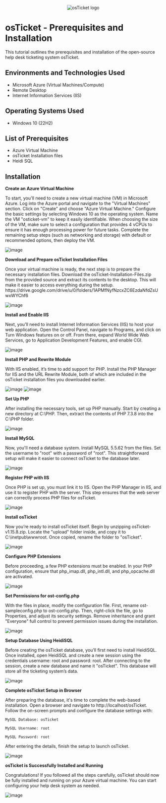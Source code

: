 <p align="center">
<img src="https://i.imgur.com/Clzj7Xs.png" alt="osTicket logo"/>
</p>

<h1>osTicket - Prerequisites and Installation</h1>
This tutorial outlines the prerequisites and installation of the open-source help desk ticketing system osTicket.<br />

<h2>Environments and Technologies Used</h2>

- Microsoft Azure (Virtual Machines/Compute)
- Remote Desktop
- Internet Information Services (IIS)

<h2>Operating Systems Used </h2>

- Windows 10</b> (22H2)

<h2>List of Prerequisites</h2>

- Azure Virtual Machine
- osTicket Installation files 
- Heidi SQL


<h2>Installation</h2>

<b>Create an Azure Virtual Machine</b>
<p>To start, you'll need to create a new virtual machine (VM) in Microsoft Azure. Log into the Azure portal and navigate to the "Virtual Machines" section. Click on "Create" and choose "Azure Virtual Machine." Configure the basic settings by selecting Windows 10 as the operating system. Name the VM "osticket-vm" to keep it easily identifiable. When choosing the size of the VM, make sure to select a configuration that provides 4 vCPUs to ensure it has enough processing power for future tasks. Complete the remaining setup steps (such as networking and storage) with default or recommended options, then deploy the VM.
  
![image](https://github.com/user-attachments/assets/4317a02c-c921-4b77-b22c-485842d91cf9)


<b>Download and Prepare osTicket Installation Files</b>
<p>Once your virtual machine is ready, the next step is to prepare the necessary installation files. 
Download the osTicket-Installation-Files.zip from the provided source and extract its contents to the desktop. This will make it easier to access everything during the setup. https://drive.google.com/drive/u/0/folders/1APMfNyfNzcxZC6EzdaNfdZsUwxWYChf6</p>
  
![image](https://github.com/user-attachments/assets/2ce1a07d-a912-4596-b359-f91f77332799)

<b>Install and Enable IIS</b>
<p>Next, you'll need to install Internet Information Services (IIS) to host your web application. Open the Control Panel, navigate to Programs, and click on Turn Windows features on or off. From there, expand World Wide Web Services, go to Application Development Features, and enable CGI.</p>
  
![image](https://github.com/user-attachments/assets/8f7bf924-b03c-405a-a069-d40a3a5f1e4d)

<b>Install PHP and Rewrite Module</b>
<p>With IIS enabled, it’s time to add support for PHP. Install the PHP Manager for IIS and the URL Rewrite Module, both of which are included in the osTicket installation files you downloaded earlier.</p>

![image](https://github.com/user-attachments/assets/fa696552-5728-47d5-82d0-d30a52ff547e) ![image](https://github.com/user-attachments/assets/80e80c79-9ccc-4b49-8519-d021126c214a)


<b>Set Up PHP</b>
<p>After installing the necessary tools, set up PHP manually. Start by creating a new directory at C:\PHP. Then, extract the contents of PHP 7.3.8 into the C:\PHP folder.</p>

![image](https://github.com/user-attachments/assets/df09fb65-bd78-43b9-a136-eb45a2d95f45)

<b>Install MySQL</b>
<p>Now, you'll need a database system. Install MySQL 5.5.62 from the files. Set the username to "root" with a password of "root". This straightforward setup will make it easier to connect osTicket to the database later.</p>
  
![image](https://github.com/user-attachments/assets/54b7d818-19a4-42a0-a336-f4f825e699d4)

<b>Register PHP with IIS</b>
<p>Once PHP is set up, you must link it to IIS. Open the PHP Manager in IIS, and use it to register PHP with the server. This step ensures that the web server can correctly process PHP files for osTicket.</p>
  
![image](https://github.com/user-attachments/assets/fd90c2cd-b41a-4c52-a2fd-938d814aa8e1)

<b>Install osTicket</b>
<p>Now you’re ready to install osTicket itself. Begin by unzipping osTicket-v1.15.8.zip. Locate the "upload" folder inside, and copy it to C:\inetpub\wwwroot. Once copied, rename the folder to "osTicket".</p>
  
![image](https://github.com/user-attachments/assets/0ff3dde2-28c1-421a-a92a-9982d3f5552c)

<b>Configure PHP Extensions</b>
<p>Before proceeding, a few PHP extensions must be enabled. In your PHP configuration, ensure that php_imap.dll, php_intl.dll, and php_opcache.dll are activated.</p>
  
![image](https://github.com/user-attachments/assets/679d45a3-dba7-4140-9c78-7eff90532f50)

<b>Set Permissions for ost-config.php</b>
<p>With the files in place, modify the configuration file. First, rename ost-sampleconfig.php to ost-config.php. Then, right-click the file, go to Properties, and adjust its security settings.
Remove inheritance and grant "Everyone" full control to prevent permission issues during the installation.</p>
  
![image](https://github.com/user-attachments/assets/88b83894-197c-49d3-a37e-0e9d157429cc)

<b>Setup Database Using HeidiSQL</b>
<p>Before creating the osTicket database, you’ll first need to install HeidiSQL.
Once installed, open HeidiSQL and create a new session using the credentials username: root and password: root.
After connecting to the session, create a new database and name it "osTicket".
This database will store all the ticketing system’s data.</p>
  
![image](https://github.com/user-attachments/assets/1309989c-5c04-4dce-8940-d1cb536742a9)

<b>Complete osTicket Setup in Browser</b>
<p>After preparing the database, it's time to complete the web-based installation. Open a browser and navigate to http://localhost/osTicket. Follow the on-screen prompts and configure the database settings with:

    MySQL Database: osTicket

    MySQL Username: root

    MySQL Password: root

After entering the details, finish the setup to launch osTicket.</p>
     
![image](https://github.com/user-attachments/assets/9f91903a-b30e-4ebc-895f-3fe2ef2d7b31)

<b>osTicket is Successfully Installed and Running</b>
<p>Congratulations! If you followed all the steps carefully, osTicket should now be fully installed and running on your Azure virtual machine. You can start configuring your help desk system as needed.</p>

![image](https://github.com/user-attachments/assets/9beb26c2-aa4d-412b-9cce-f5bbbfe545cc)
